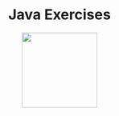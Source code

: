 <h1 align="center">
   Java Exercises
</h1>

<p align="center">
  <img src="https://github.com/ozkannbuyuk/java-exercises/assets/111967202/89102223-f2cb-4176-ad18-68d7c9bcc1ba" width="150" />
</p>
